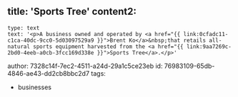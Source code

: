 title: 'Sports Tree'
content2:
  -
    type: text
    text: '<p>A business owned and operated by <a href="{{ link:0cfadc11-c1ca-40dc-9cc0-5d03097529a9 }}">Brent Ko</a>&nbsp;that retails all-natural sports equipment harvested from the <a href="{{ link:9aa7269c-2bd0-4eeb-a0cb-3fcc169d338e }}">Sports Tree</a>.</p>'
author: 7328c14f-7ec2-4511-a24d-29a1c5ce23eb
id: 76983109-65db-4846-ae43-dd2cb8bbc2d7
tags:
  - businesses
